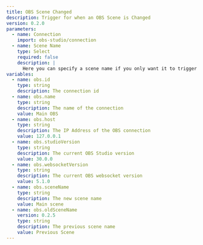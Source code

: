 ```yaml
---
title: OBS Scene Changed
description: Trigger for when an OBS Scene is Changed
version: 0.2.0
parameters:
  - name: Connection
    import: obs-studio/connection
  - name: Scene Name
    type: Select
    required: false
    description: |
      Here you can specify a scene name if you only want it to trigger this event when you switch to a specific scene. If you leave this field empty it will trigger on every scene.
variables:
  - name: obs.id
    type: string
    description: The connection id
  - name: obs.name
    type: string
    description: The name of the connection
    value: Main OBS
  - name: obs.host
    type: string
    description: The IP Address of the OBS connection
    value: 127.0.0.1
  - name: obs.studioVersion
    type: string
    description: The current OBS Studio version
    value: 30.0.0
  - name: obs.websocketVersion
    type: string
    description: The current OBS websocket version
    value: 5.1.0
  - name: obs.sceneName
    type: string
    description: The new scene name
    value: Main scene
  - name: obs.oldSceneName
    version: 0.2.5
    type: string
    description: The previous scene name
    value: Previous Scene
---
```

